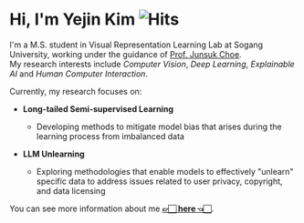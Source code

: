 # Hi, I'm Yejin Kim ![Hits](https://hits.seeyoufarm.com/api/count/incr/badge.svg?url=https%3A%2F%2Fgithub.com%2Fkyj93790)
I'm a M.S. student in Visual Representation Learning Lab at Sogang University, working under the guidance of [Prof. Junsuk Choe](https://sites.google.com/site/junsukchoe/).<br>
My research interests include *Computer Vision*, *Deep Learning*, *Explainable AI* and *Human Computer Interaction*.<br>

Currently, my research focuses on:
- **Long-tailed Semi-supervised Learning**
  -  Developing methods to mitigate model bias that arises during the learning process from imbalanced data
 
- **LLM Unlearning**
  - Exploring methodologies that enable models to effectively "unlearn" specific data to address issues related to user privacy, copyright, and data licensing

You can see more information about me **[👉🏻 here 👈🏻](https://sites.google.com/view/yejin-c-kim/)**.
